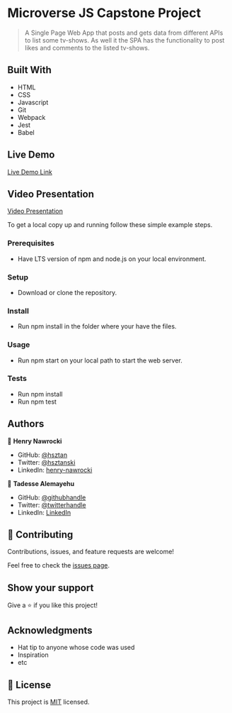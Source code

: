 # Microverse JS Capstone Project

> A Single Page Web App that posts and gets data from different APIs to list some tv-shows. As well it the SPA has the functionality to post likes and comments to the listed tv-shows.

## Built With

- HTML
- CSS
- Javascript
- Git
- Webpack
- Jest
- Babel

## Live Demo

[Live Demo Link](https://hsztan.github.io/cap-js/)

## Video Presentation

[Video Presentation](https://drive.google.com/file/d/1jx4DgP025KNasHBEF3SMdpWm-GAEiGIe/view?usp=sharing)

To get a local copy up and running follow these simple example steps.

### Prerequisites
- Have LTS version of npm and node.js on your local environment.

### Setup
- Download or clone the repository.

### Install
- Run npm install in the folder where your have the files.

### Usage
- Run npm start on your local path to start the web server.

### Tests
- Run npm install
- Run npm test

## Authors

👤 **Henry Nawrocki**

- GitHub: [@hsztan](https://github.com/hsztan)
- Twitter: [@hsztanski](https://twitter.com/hsztanski)
- LinkedIn: [henry-nawrocki](https://linkedin.com/in/henry-nawrocki)

👤 **Tadesse Alemayehu**

- GitHub: [@githubhandle](https://github.com/Tadesse-Alemayehu)
- Twitter: [@twitterhandle](https://twitter.com/TadesseWebDev)
- LinkedIn: [LinkedIn](https://www.linkedin.com/in/tadesse-alemayehu-60141a221/)

## 🤝 Contributing

Contributions, issues, and feature requests are welcome!

Feel free to check the [issues page](../../issues/).

## Show your support

Give a ⭐️ if you like this project!

## Acknowledgments

- Hat tip to anyone whose code was used
- Inspiration
- etc

## 📝 License

This project is [MIT](./MIT.md) licensed.
